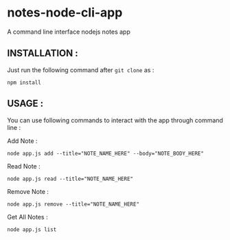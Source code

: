# notes-node-cli-app
A command line interface nodejs notes app

## INSTALLATION : 

Just run the following command after `git clone` as : 

    npm install

## USAGE :

You can use following commands to interact with the app through command line : 

Add Note : 

    node app.js add --title="NOTE_NAME_HERE" --body="NOTE_BODY_HERE"
    
Read Note : 

    node app.js read --title="NOTE_NAME_HERE"
    
Remove Note :

    node app.js remove --title="NOTE_NAME_HERE"
    
Get All Notes :

    node app.js list
    
    

